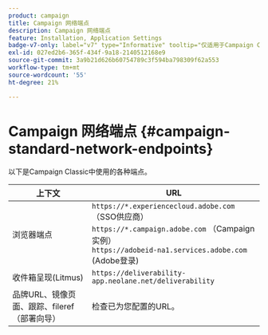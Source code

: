 ```yaml
---
product: campaign
title: Campaign 网络端点
description: Campaign 网络端点
feature: Installation, Application Settings
badge-v7-only: label="v7" type="Informative" tooltip="仅适用于Campaign Classicv7"
exl-id: 027ed2b6-365f-434f-9a18-2140512168e9
source-git-commit: 3a9b21d626b60754789c3f594ba798309f62a553
workflow-type: tm+mt
source-wordcount: '55'
ht-degree: 21%

---
```


# Campaign 网络端点 {#campaign-standard-network-endpoints}



以下是Campaign Classic中使用的各种端点。

| 上下文 | URL |
|--- |--- |
| 浏览器端点 | `https://*.experiencecloud.adobe.com` （SSO供应商）<br>`https://*.campaign.adobe.com` （Campaign实例）<br>`https://adobeid-na1.services.adobe.com` (Adobe登录) |
| 收件箱呈现(Litmus) | `https://deliverability-app.neolane.net/deliverability` |
| 品牌URL、镜像页面、跟踪、fileref（部署向导） | 检查已为您配置的URL。 |
